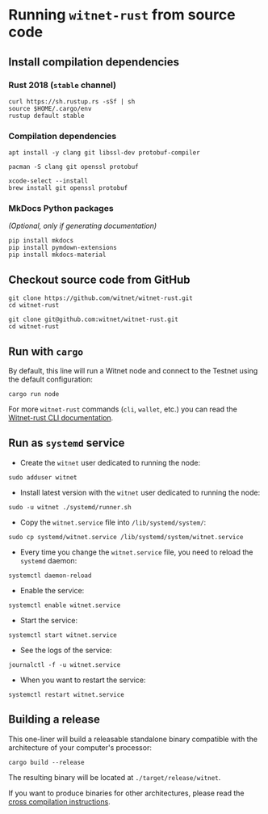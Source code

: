 # Running `witnet-rust` from source code

## Install compilation dependencies

### Rust 2018 (`stable` channel)

```console
curl https://sh.rustup.rs -sSf | sh
source $HOME/.cargo/env
rustup default stable
```

### Compilation dependencies

```console tab="GNU/Linux (apt)"
apt install -y clang git libssl-dev protobuf-compiler
```

```console tab="GNU/Linux (pacman)"
pacman -S clang git openssl protobuf
```

```console tab="macOS"
xcode-select --install
brew install git openssl protobuf
```

### MkDocs Python packages
_(Optional, only if generating documentation)_

```console
pip install mkdocs
pip install pymdown-extensions
pip install mkdocs-material
```

## Checkout source code from GitHub

```console tab="HTTPS"
git clone https://github.com/witnet/witnet-rust.git
cd witnet-rust
```

```console tab="SSH"
git clone git@github.com:witnet/witnet-rust.git
cd witnet-rust
```

## Run with `cargo`

By default, this line will run a Witnet node and connect to the Testnet using the default configuration:

```console
cargo run node
```

For more `witnet-rust` commands (`cli`, `wallet`, etc.) you can read the [Witnet-rust CLI documentation][CLI].

## Run as `systemd` service

* Create the `witnet` user dedicated to running the node:

```
sudo adduser witnet
```

* Install latest version with the `witnet` user dedicated to running the node:

```
sudo -u witnet ./systemd/runner.sh
```

* Copy the `witnet.service` file into `/lib/systemd/system/`:

```
sudo cp systemd/witnet.service /lib/systemd/system/witnet.service
```

* Every time you change the `witnet.service` file, you need to reload the `systemd` daemon:

```
systemctl daemon-reload
```

* Enable the service:

```
systemctl enable witnet.service
```

* Start the service:

```
systemctl start witnet.service
```

* See the logs of the service:

```
journalctl -f -u witnet.service
```

* When you want to restart the service:

```
systemctl restart witnet.service
```

## Building a release

This one-liner will build a releasable standalone binary compatible with the architecture of your computer's processor:

```console
cargo build --release
```

The resulting binary will be located at `./target/release/witnet`.

If you want to produce binaries for other architectures, please read the [cross compilation instructions][cross-compilation].

[CLI]: /development/#cli
[cross-compilation]: /get-started/installation/cross-compilation
